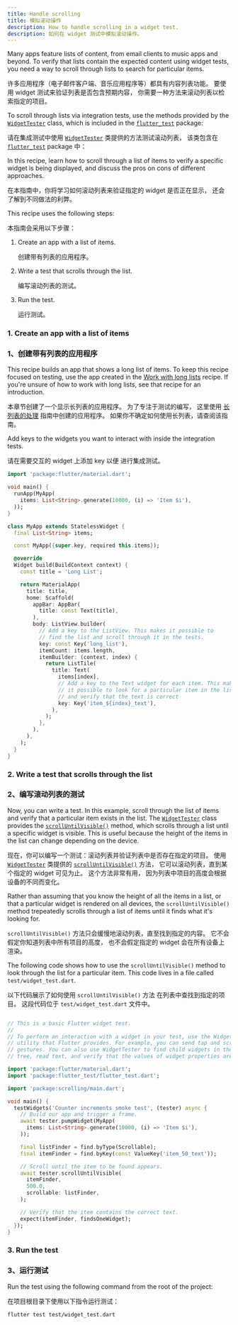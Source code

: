 ```yaml
---
title: Handle scrolling
title: 模拟滚动操作
description: How to handle scrolling in a widget test.
description: 如何在 widget 测试中模拟滚动操作。
---
```


<?code-excerpt path-base="cookbook/testing/widget/scrolling/"?>

Many apps feature lists of content,
from email clients to music apps and beyond.
To verify that lists contain the expected content
using widget tests,
you need a way to scroll through lists to search for particular items.

许多应用程序（电子邮件客户端、音乐应用程序等）都具有内容列表功能。
要使用 widget 测试来验证列表是否包含预期内容，
你需要一种方法来滚动列表以检索指定的项目。

To scroll through lists via integration tests,
use the methods provided by the [`WidgetTester`][] class,
which is included in the [`flutter_test`][] package:

请在集成测试中使用 [`WidgetTester`][] 类提供的方法测试滚动列表，
该类包含在 [`flutter_test`][] package 中：

In this recipe, learn how to scroll through a list of items to
verify a specific widget is being displayed, and discuss the pros on cons of
different approaches. 

在本指南中，你将学习如何滚动列表来验证指定的 widget 是否正在显示，
还会了解到不同做法的利弊。

This recipe uses the following steps:

本指南会采用以下步骤：

1. Create an app with a list of items.

   创建带有列表的应用程序。

2. Write a test that scrolls through the list.

   编写滚动列表的测试。

3. Run the test.

   运行测试。

### 1. Create an app with a list of items

### 1、创建带有列表的应用程序

This recipe builds an app that shows a long list of items.
To keep this recipe focused on testing, use the app created in the
[Work with long lists][] recipe.
If you're unsure of how to work with long lists,
see that recipe for an introduction.

本章节创建了一个显示长列表的应用程序。
为了专注于测试的编写，
这里使用 [长列表的处理][Work with long lists] 指南中创建的应用程序。
如果你不确定如何使用长列表，请查阅该指南。

Add keys to the widgets you want to interact with
inside the integration tests.

请在需要交互的 widget 上添加 key 以便
进行集成测试。

<?code-excerpt "lib/main.dart"?>
```dart
import 'package:flutter/material.dart';

void main() {
  runApp(MyApp(
    items: List<String>.generate(10000, (i) => 'Item $i'),
  ));
}

class MyApp extends StatelessWidget {
  final List<String> items;

  const MyApp({super.key, required this.items});

  @override
  Widget build(BuildContext context) {
    const title = 'Long List';

    return MaterialApp(
      title: title,
      home: Scaffold(
        appBar: AppBar(
          title: const Text(title),
        ),
        body: ListView.builder(
          // Add a key to the ListView. This makes it possible to
          // find the list and scroll through it in the tests.
          key: const Key('long_list'),
          itemCount: items.length,
          itemBuilder: (context, index) {
            return ListTile(
              title: Text(
                items[index],
                // Add a key to the Text widget for each item. This makes
                // it possible to look for a particular item in the list
                // and verify that the text is correct
                key: Key('item_${index}_text'),
              ),
            );
          },
        ),
      ),
    );
  }
}
```


### 2. Write a test that scrolls through the list

### 2、编写滚动列表的测试

Now, you can write a test. In this example, scroll through the list of items and
verify that a particular item exists in the list. The [`WidgetTester`][] class
provides the [`scrollUntilVisible()`][] method, which scrolls through a list
until a specific widget is visible. This is useful because the height of the
items in the list can change depending on the device.

现在，你可以编写一个测试：滚动列表并验证列表中是否存在指定的项目。
使用 [`WidgetTester`][] 类提供的 [`scrollUntilVisible()`][] 方法，
它可以滚动列表，直到某个指定的 widget 可见为止。
这个方法非常有用，
因为列表中项目的高度会根据设备的不同而变化。

Rather than assuming that you know the height of all the items
in a list, or that a particular widget is rendered on all devices,
the `scrollUntilVisible()` method trepeatedly scrolls through
a list of items until it finds what it's looking for.

`scrollUntilVisible()` 方法只会缓慢地滚动列表，直至找到指定的内容。
它不会假定你知道列表中所有项目的高度，
也不会假定指定的 widget 会在所有设备上渲染。

The following code shows how to use the `scrollUntilVisible()` method
to look through the list for a particular item. This code lives in a
file called `test/widget_test.dart`.

以下代码展示了如何使用 `scrollUntilVisible()` 方法
在列表中查找到指定的项目。
这段代码位于 `test/widget_test.dart` 文件中。

<?code-excerpt "test/widget_test.dart (ScrollWidgetTest)"?>
```dart

// This is a basic Flutter widget test.
//
// To perform an interaction with a widget in your test, use the WidgetTester
// utility that Flutter provides. For example, you can send tap and scroll
// gestures. You can also use WidgetTester to find child widgets in the widget
// tree, read text, and verify that the values of widget properties are correct.

import 'package:flutter/material.dart';
import 'package:flutter_test/flutter_test.dart';

import 'package:scrolling/main.dart';

void main() {
  testWidgets('Counter increments smoke test', (tester) async {
    // Build our app and trigger a frame.
    await tester.pumpWidget(MyApp(
      items: List<String>.generate(10000, (i) => 'Item $i'),
    ));

    final listFinder = find.byType(Scrollable);
    final itemFinder = find.byKey(const ValueKey('item_50_text'));

    // Scroll until the item to be found appears.
    await tester.scrollUntilVisible(
      itemFinder,
      500.0,
      scrollable: listFinder,
    );

    // Verify that the item contains the correct text.
    expect(itemFinder, findsOneWidget);
  });
}
```

### 3. Run the test

### 3、运行测试

Run the test using the following command from the root of the project:

在项目根目录下使用以下指令运行测试：

```
flutter test test/widget_test.dart
```

[`flutter_test`]: {{site.api}}/flutter/flutter_test/flutter_test-library.html
[`WidgetTester`]: {{site.api}}/flutter/flutter_test/WidgetTester-class.html
[`ListView.builder`]: {{site.api}}/flutter/widgets/ListView/ListView.builder.html
[`scrollUntilVisible()`]: {{site.api}}/flutter/flutter_test/WidgetController/scrollUntilVisible.html
[Work with long lists]: {{site.url}}/cookbook/lists/long-lists

